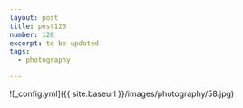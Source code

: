 ```yaml
---
layout: post
title: post120
number: 120
excerpt: to be updated
tags:
  - photography

---
```


![_config.yml]({{ site.baseurl }}/images/photography/58.jpg)
